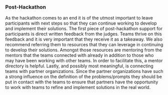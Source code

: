 ### Post-Hackathon

As the hackathon comes to an end it is of the utmost important to leave participants with next steps so that they can continue working to develop and implement their solutions. The first piece of post-hackathon support for participants is direct written feedback from the judges. Teams thrive on this feedback and it is very important that they receive it as a takeaway. We also recommend referring them to resources that they can leverage in continuing to develop their solutions. Amongst those resources are mentoring from the mentors that the teams connected with already in addition to those who may have been working with other teams. In order to facilitate this, a mentor directory is helpful. Lastly, and possibly most meaningful, is connecting teams with partner organizations. Since the partner organizations have such a strong influence on the definition of the problems/prompts they should be put in contact with the teams to ensure that partners have the opportunity to work with teams to refine and implement solutions in the real world.
